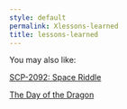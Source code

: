 ```yaml
---
style: default
permalink: Xlessons-learned
title: lessons-learned
---
```

You may also like:

[SCP-2092: Space Riddle](http://scp-wiki.net/scp-2092)

[The Day of the Dragon](http://scp-wiki.net/the-day-of-the-dragon)
